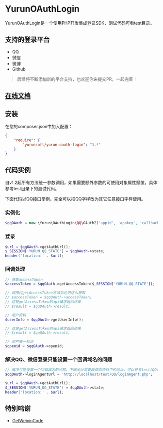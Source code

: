 # YurunOAuthLogin

YurunOAuthLogin是一个使用PHP开发集成登录SDK，测试代码可看test目录。

## 支持的登录平台

- QQ
- 微信
- 微博
- Github

> 后续将不断添加新的平台支持，也欢迎你来提交PR，一起完善！

## [在线文档](http://doc.yurunsoft.com/YurunOAuthLogin "在线文档")

## 安装

在您的composer.json中加入配置：

```json
{
    "require": {
        "yurunsoft/yurun-oauth-login": "1.*"
    }
}
```

## 代码实例

自v1.2起所有方法统一参数调用，如果需要额外参数的可使用对象属性赋值，具体参考test目录下的测试代码。

下面代码以QQ接口举例，完全可以把QQ字样改为其它任意接口字样使用。

### 实例化

```php
$qqOAuth = new \Yurun\OAuthLogin\QQ\OAuth2('appid', 'appkey', 'callbackUrl');
```

### 登录

```php
$url = $qqOAuth->getAuthUrl();
$_SESSION['YURUN_QQ_STATE'] = $qqOAuth->state;
header('location:' . $url);
```

### 回调处理

```php
// 获取accessToken
$accessToken = $qqOAuth->getAccessToken($_SESSION['YURUN_QQ_STATE']);

// 调用过getAccessToken方法后也可这么获取
// $accessToken = $qqOAuth->accessToken;
// 这是getAccessToken的api请求返回结果
// $result = $qqOAuth->result;

// 用户资料
$userInfo = $qqOAuth->getUserInfo();

// 这是getAccessToken的api请求返回结果
// $result = $qqOAuth->result;

// 用户唯一标识
$openid = $qqOAuth->openid;
```

### 解决QQ、微信登录只能设置一个回调域名的问题

```php
// 解决只能设置一个回调域名的问题，下面地址需要改成你项目中的地址，可以参考test/QQ/loginAgent.php写法
$qqOAuth->loginAgentUrl = 'http://localhost/test/QQ/loginAgent.php';

$url = $qqOAuth->getAuthUrl();
$_SESSION['YURUN_QQ_STATE'] = $qqOAuth->state;
header('location:' . $url);
```

## 特别鸣谢

* [GetWeixinCode](https://github.com/HADB/GetWeixinCode "GetWeixinCode")